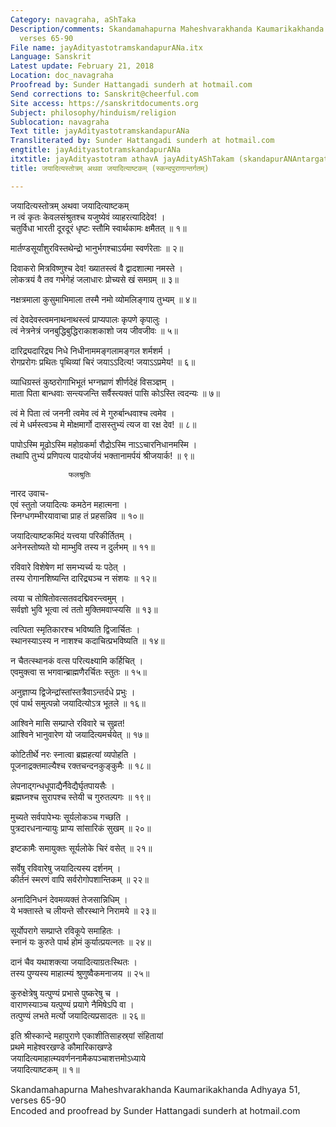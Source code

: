 ```yaml
---
Category: navagraha, aShTaka
Description/comments: Skandamahapurna Maheshvarakhanda Kaumarikakhanda Adhyaya 51,
  verses 65-90
File name: jayAdityastotramskandapurANa.itx
Language: Sanskrit
Latest update: February 21, 2018
Location: doc_navagraha
Proofread by: Sunder Hattangadi sunderh at hotmail.com
Send corrections to: Sanskrit@cheerful.com
Site access: https://sanskritdocuments.org
Subject: philosophy/hinduism/religion
Sublocation: navagraha
Text title: jayAdityastotramskandapurANa
Transliterated by: Sunder Hattangadi sunderh at hotmail.com
engtitle: jayAdityastotramskandapurANa
itxtitle: jayAdityastotram athavA jayAdityAShTakam (skandapurANAntargatam)
title: जयादित्यस्तोत्रम् अथवा जयादित्याष्टकम् (स्कन्दपुराणान्तर्गतम्)

---
```

  
 जयादित्यस्तोत्रम् अथवा जयादित्याष्टकम्   
न त्वं कृतः केवलसंश्रुतश्च यजुष्येवं व्याहरत्यादिदेव! ।  
चतुर्विधा भारती दूरदूरं धृष्टः स्तौमि स्वार्थकामः क्षमैतत् ॥ १॥  
  
मार्तण्डसूर्यांशुरविस्तथेन्द्रो भानुर्भगश्चाऽर्यमा स्वर्णरेताः ॥ २॥  
  
दिवाकरो मित्रविष्णुश्च देव! ख्यातस्त्वं वै द्वादशात्मा नमस्ते ।  
लोकत्रयं वै तव गर्भगेहं जलाधारः प्रोच्यसे खं समग्रम् ॥ ३॥  
  
नक्षत्रमाला कुसुमाभिमाला तस्मै नमो व्योमलिङ्गाय तुभ्यम् ॥ ४॥  
  
त्वं देवदेवस्त्वमनाथनाथस्त्वं प्राप्यपालः कृपणे कृपालुः ।  
त्वं नेत्रनेत्रं जनबुद्धिबुद्धिराकाशकाशो जय जीवजीवः ॥ ५॥  
  
दारिद्र्यदारिद्र्य निधे निधीनाममङ्गलामङ्गल शर्मशर्म ।  
रोगप्ररोगः प्रथितः पृथिव्यां चिरं जयाऽऽदित्य! जयाऽऽप्रमेय! ॥ ६॥  
  
व्याधिग्रस्तं कुष्ठरोगाभिभूतं भग्नघ्राणं शीर्णदेहं विसञ्ज्ञम् ।  
माता पिता बान्धवाः सन्त्यजन्ति सर्वैस्त्यक्तं पासि कोऽस्ति त्वदन्यः ॥ ७॥  
  
त्वं मे पिता त्वं जननी त्वमेव त्वं मे गुरुर्बान्धवाश्च त्वमेव ।  
त्वं मे धर्मस्त्वञ्च मे मोक्षमार्गो दासस्तुभ्यं त्यज वा रक्ष देव! ॥ ८॥  
  
पापोऽस्मि मूढोऽस्मि महोग्रकर्मा रौद्रोऽस्मि नाऽऽचारनिधानमस्मि ।  
तथापि तुभ्यं प्रणिपत्य पादयोर्जयं भक्तानामर्पयं श्रीजयार्क! ॥ ९॥  
  
                 फलश्रुतिः  
नारद उवाच-  
एवं स्तुतो जयादित्यः कमठेन महात्मना ।  
स्निग्धगम्भीरयावाचा प्राह तं प्रहसन्निव ॥ १०॥  
  
जयादित्याष्टकमिदं यत्त्वया परिकीर्तितम् ।  
अनेनस्तोष्यते यो माम्भुवि तस्य न दुर्लभम् ॥ ११॥  
  
रविवारे विशेषेण मां समभ्यर्च्य यः पठेत् ।  
तस्य रोगानशिष्यन्ति दारिद्र्यञ्च न संशयः ॥ १२॥  
  
त्वया च तोषितोवत्सतवदद्मिवरन्त्वमुम् ।  
सर्वज्ञो भुवि भूत्वा त्वं ततो मुक्तिमवाप्स्यसि ॥ १३॥  
  
त्वत्पिता स्मृतिकारश्च भविष्यति द्विजार्चितः ।  
स्थानस्याऽस्य न नाशश्च कदाचित्प्रभविष्यति ॥ १४॥  
  
न चैतत्स्थानकं वत्स परित्यक्ष्यामि कर्हिचित् ।  
एवमुक्त्वा स भगवान्ब्राह्मणैरर्चितः स्तुतः ॥ १५॥  
  
अनुज्ञाप्य द्विजेन्द्रांस्तांस्तत्रैवाऽन्तर्दधे प्रभुः ।  
एवं पार्थ समुत्पन्नो जयादित्योऽत्र भूतले ॥ १६॥  
  
आश्विने मासि सम्प्राप्ते रविवारे च सुव्रत!  
आश्विने भानुवारेण यो जयादित्यमर्चयेत् ॥ १७॥  
  
कोटितीर्थे नरः स्नात्वा ब्रह्महत्यां व्यपोहति ।  
पूजनाद्रक्तमाल्यैश्च रक्तचन्दनकुङ्कुमैः ॥ १८॥  
  
लेपनाद्गन्धधूपाद्यैर्नैवेद्यैर्घृतपायसैः ।  
ब्रह्मघ्नश्च सुरापश्च स्तेयी च गुरुतल्पगः ॥ १९॥  
  
मुच्यते सर्वपापेभ्यः सूर्यलोकञ्च गच्छति ।  
पुत्रदारधनान्यायुः प्राप्य सांसारिकं सुखम् ॥ २०॥  
  
इष्टकामैः समायुक्तः सूर्यलोके चिरं वसेत् ॥ २१॥  
  
सर्वेषु रविवारेषु जयादित्यस्य दर्शनम् ।  
कीर्तनं स्मरणं वापि सर्वरोगोपशान्तिकम् ॥ २२॥  
  
अनादिनिधनं देवमव्यक्तं तेजसान्निधिम् ।  
ये भक्तास्ते च लीयन्ते सौरस्थाने निरामये ॥ २३॥  
  
सूर्योपरागे सम्प्राप्ते रविकूपे समाहितः ।  
स्नानं यः कुरुते पार्थ होमं कुर्यात्प्रयत्नतः ॥ २४॥  
  
दानं चैव यथाशक्त्या जयादित्याग्रतःस्थितः ।  
तस्य पुण्यस्य माहात्म्यं श्रुणुष्वैकमनाजय ॥ २५॥  
  
कुरुक्षेत्रेषु यत्पुण्यं प्रभासे पुष्करेषु च ।  
वाराणस्याञ्च यत्पुण्यं प्रयागे नैमिषेऽपि वा ।  
तत्पुण्यं लभते मर्त्यो जयादित्यप्रसादतः ॥ २६॥  
  
इति श्रीस्कान्दे महापुराणे एकाशीतिसाहस्र्यां संहितायां  
प्रथमे माहेश्वरखण्डे कौमारिकाखण्डे  
जयादित्यमाहात्म्यवर्णननामैकपञ्चाशत्तमोऽध्याये  
जयादित्याष्टकम् ॥ १॥  
  
  
Skandamahapurna Maheshvarakhanda Kaumarikakhanda Adhyaya 51, verses 65-90  
Encoded and proofread by Sunder Hattangadi sunderh at hotmail.com  
  
